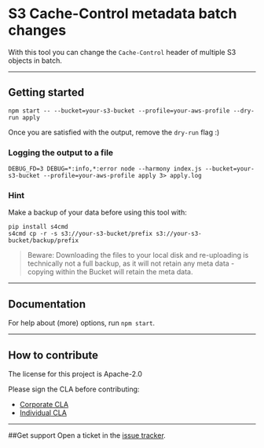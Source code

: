 # S3 Cache-Control metadata batch changes

With this tool you can change the `Cache-Control` header of multiple S3 objects in batch.

***
## Getting started

```console
npm start -- --bucket=your-s3-bucket --profile=your-aws-profile --dry-run apply
```

Once you are satisfied with the output, remove the `dry-run` flag :)

### Logging the output to a file
```console
DEBUG_FD=3 DEBUG=*:info,*:error node --harmony index.js --bucket=your-s3-bucket --profile=your-aws-profile apply 3> apply.log
```

### Hint
Make a backup of your data before using this tool with:

```console
pip install s4cmd
s4cmd cp -r -s s3://your-s3-bucket/prefix s3://your-s3-bucket/backup/prefix
```

> Beware: Downloading the files to your local disk and re-uploading is technically not a full backup, as it will not retain any meta data - copying within the Bucket will retain the meta data.

***
## Documentation
For help about (more) options, run `npm start`.

***
## How to contribute
The license for this project is Apache-2.0

Please sign the CLA before contributing:

* [Corporate CLA](https://na2.docusign.net/Member/PowerFormSigning.aspx?PowerFormId=e1c17c66-ca4d-4aab-a953-2c231af4a20b)
* [Individual CLA](https://na2.docusign.net/Member/PowerFormSigning.aspx?PowerFormId=3f94fbdc-2fbe-46ac-b14c-5d152700ae5d)

***
##Get support
Open a ticket in the [issue tracker](https://bitbucket.org/atlassian/s3-batch-change-cache-control/issues).
